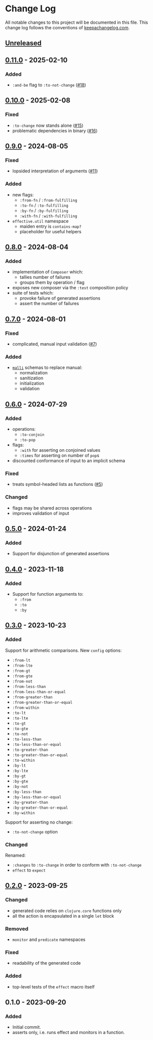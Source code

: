 # Change Log
All notable changes to this project will be documented in this file. This change log follows the conventions of [keepachangelog.com](http://keepachangelog.com/).

## [Unreleased]

## [0.11.0] - 2025-02-10
### Added
- `:and-be` flag to `:to-not-change` ([#18](https://github.com/eureton/effective/issues/18))

## [0.10.0] - 2025-02-08
### Fixed
- `:to-change` now stands alone ([#15](https://github.com/eureton/effective/issues/15))
- problematic dependencies in binary ([#16](https://github.com/eureton/effective/issues/16))

## [0.9.0] - 2024-08-05
### Fixed
- lopsided interpretation of arguments ([#11](https://github.com/eureton/effective/issues/11))

### Added
- new flags:
  - `:from-fn` / `:from-fulfilling`
  - `:to-fn` / `:to-fulfilling`
  - `:by-fn` / `:by-fulfilling`
  - `:with-fn` / `:with-fulfilling`
- `effective.util` namespace
  - maiden entry is `contains-map?`
  - placeholder for useful helpers

## [0.8.0] - 2024-08-04
### Added
- implementation of `Composer` which:
  - tallies number of failures
  - groups them by operation / flag
- exposes new composer via the `:test` composition policy
- suite of tests which:
  - provoke failure of generated assertions
  - assert the number of failures

## [0.7.0] - 2024-08-01
### Fixed
- complicated, manual input validation ([#7](https://github.com/eureton/effective/issues/7))

### Added
- [`malli`](https://github.com/metosin/malli) schemas to replace manual:
  - normalization
  - sanitization
  - initialization
  - validation

## [0.6.0] - 2024-07-29
### Added
- operations:
  - `:to-conjoin`
  - `:to-pop`
- flags:
  - `:with` for asserting on conjoined values
  - `:times` for asserting on number of `pop`s
- discounted conformance of input to an implicit schema

### Fixed
- treats symbol-headed lists as functions ([#5](https://github.com/eureton/effective/issues/5))

### Changed
- flags may be shared across operations
- improves validation of input

## [0.5.0] - 2024-01-24
### Added
- Support for disjunction of generated assertions

## [0.4.0] - 2023-11-18
### Added
- Support for function arguments to:
  - `:from`
  - `:to`
  - `:by`

## [0.3.0] - 2023-10-23
### Added
Support for arithmetic comparisons. New `config` options:
- `:from-lt`
- `:from-lte`
- `:from-gt`
- `:from-gte`
- `:from-not`
- `:from-less-than`
- `:from-less-than-or-equal`
- `:from-greater-than`
- `:from-greater-than-or-equal`
- `:from-within`
- `:to-lt`
- `:to-lte`
- `:to-gt`
- `:to-gte`
- `:to-not`
- `:to-less-than`
- `:to-less-than-or-equal`
- `:to-greater-than`
- `:to-greater-than-or-equal`
- `:to-within`
- `:by-lt`
- `:by-lte`
- `:by-gt`
- `:by-gte`
- `:by-not`
- `:by-less-than`
- `:by-less-than-or-equal`
- `:by-greater-than`
- `:by-greater-than-or-equal`
- `:by-within`

Support for asserting no change:
- `:to-not-change` option

### Changed
Renamed:
- `:changes` to `:to-change` in order to conform with `:to-not-change`
- `effect` to `expect`

## [0.2.0] - 2023-09-25
### Changed
- generated code relies on `clojure.core` functions only
- all the action is encapsulated in a single `let` block

### Removed
- `monitor` and `predicate` namespaces

### Fixed
- readability of the generated code

### Added
- top-level tests of the `effect` macro itself

## 0.1.0 - 2023-09-20
### Added
- Initial commit.
- asserts only, i.e. runs effect and monitors in a function.

[Unreleased]: https://github.com/eureton/effective/compare/0.11.0...HEAD
[0.11.0]: https://github.com/eureton/effective/compare/0.10.0...0.11.0
[0.10.0]: https://github.com/eureton/effective/compare/0.9.0...0.10.0
[0.9.0]: https://github.com/eureton/effective/compare/0.8.0...0.9.0
[0.8.0]: https://github.com/eureton/effective/compare/0.7.0...0.8.0
[0.7.0]: https://github.com/eureton/effective/compare/0.6.0...0.7.0
[0.6.0]: https://github.com/eureton/effective/compare/0.5.0...0.6.0
[0.5.0]: https://github.com/eureton/effective/compare/0.4.0...0.5.0
[0.4.0]: https://github.com/eureton/effective/compare/0.3.0...0.4.0
[0.3.0]: https://github.com/eureton/effective/compare/0.2.0...0.3.0
[0.2.0]: https://github.com/eureton/effective/compare/0.1.0...0.2.0
